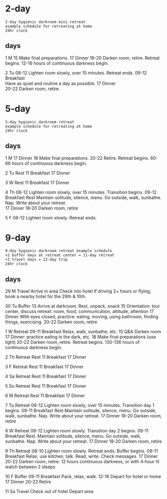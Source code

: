 # 2-day

	2-day hygienic darkroom mini-retreat
	example schedule for retreating at home
	24hr clock

## days

1  M
	15  Make final preparations.
	17  Dinner
	18-20  Darken room, retire. 
		Retreat begins. 
		12-16 hours of continuous darkness begin.

2  Tu
	08-12  Lighten room slowly, over 15 minutes. 
		Retreat ends. 
	09-12  Breakfast  
		Have as quiet and routine a day as possible.
	17  Dinner  
	20-22  Darken room, retire.
	
	
# 5-day

	5-day hygienic darkroom retreat
	example schedule for retreating at home
	24hr clock

## days

1  M
	17  Dinner
	18 Make final preparations. 
	20-22 Retire. 
		Retreat begins.
		60-66 hours of continuous darkness begin.

2  Tu
		Rest
	11  Breakfast
	17  Dinner

3  W
		Rest
	11  Breakfast
	17  Dinner

4  Th
	08-12  Lighten room slowly, over 15 minutes. Transition begins.
	09-12  Breakfast
		Rest 
		Maintain solitude, silence, menu.
		Go outside, walk, sunbathe. 
		Nap.
		Write about your retreat.  
	17  Dinner
	18-20  Darken room, retire

5  F
	08-12  Lighten room slowly.
		Retreat ends.

# 9-day

	9-day hygienic darkroom retreat example schedule
	+2 buffer days at retreat center = 11-day retreat
	+2 travel days = 13-day trip
	24hr clock

## days

29  M  Travel
	    Arrive in area
	    Check into hotel
	    If driving 2+ hours or flying, book a nearby hotel for the 29th & 10th. 

30  Tu  Buffer
	13  Arrive at darkroom. Rest, unpack, snack
	15  Orientation: tour center, discuss retreat: room, food, communication, attitude, attention
	17  Dinner
	    With eyes closed, practice: eating, moving, using bathroom, finding things, exercising.
	20-22  Darken room, retire

1   W  Retreat
	09-11  Breakfast
	    Relax, walk, sunbathe, etc.
	15  Q&A
	    Darken room
	17  Dinner: practice eating in the dark, etc.
	18  Make final preparations (use light) 
	20-22  Darken room, retire. Retreat begins.
	130-136 hours of continuous darkness begin.

2   Th  Retreat
	    Rest
	11  Breakfast
	17  Dinner
	
3   F  Retreat
	    Rest
	11  Breakfast
	17  Dinner
	
4   Sa  Retreat
	    Rest
	11  Breakfast
	17  Dinner

5   Su  Retreat
	    Rest
	11  Breakfast
	17  Dinner

6   M  Retreat
	    Rest
	11  Breakfast
	17  Dinner

7   Tu  Retreat
	08-12  Lighten room slowly, over 15 minutes. Transition day 1 begins.
	09-11  Breakfast
	    Rest 
	    Maintain solitude, silence, menu. 
	    Go outside, walk, sunbathe. 
	    Nap. 
	    Write about your retreat.
	17  Dinner
	18-20  Darken room, retire

8   W  Retreat
	08-12  Lighten room slowly. Transition day 2 begins.
	09-11  Breakfast
	    Rest. 
	    Maintain solitude, silence, menu.
	    Go outside, walk, sunbathe. 
	    Nap.
	    Write about your retreat.
	17  Dinner
	18-20  Darken room, retire

9   Th  Retreat
	08-10  Lighten room slowly. Retreat ends. Buffer begins.
	09-11  Breakfast
	    Relax, use kitchen, talk. Read, write. Check messages.
	17  Dinner  
	20-22  Darken room, retire.
	    12 hours continuous darkness, or with 4-hour lit watch between 2 sleeps

10  F  Buffer
	09-11  Breakfast
	    Pack, relax, walk. 
	12-16  Depart for hotel or home
	17  Dinner
	20-22  Retire

11  Sa  Travel
	    Check out of hotel
	    Depart area


